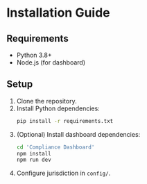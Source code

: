 # Installation Guide

## Requirements
- Python 3.8+
- Node.js (for dashboard)

## Setup
1. Clone the repository.
2. Install Python dependencies:
   ```bash
   pip install -r requirements.txt
   ```
3. (Optional) Install dashboard dependencies:
   ```bash
   cd 'Compliance Dashboard'
   npm install
   npm run dev
   ```
4. Configure jurisdiction in `config/`.

